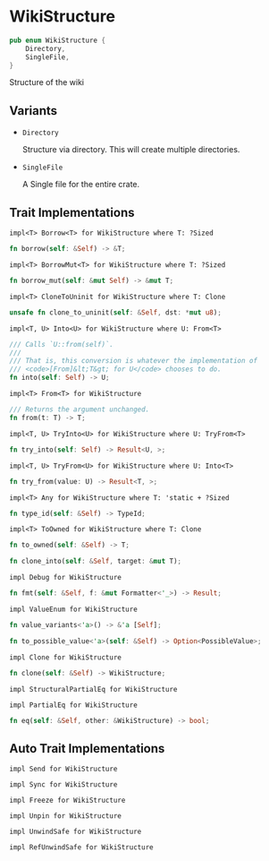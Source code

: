 # WikiStructure

```rust
pub enum WikiStructure {
	Directory,
	SingleFile,
}
```

Structure of the wiki

## Variants

- `Directory`

	Structure via directory. This will create multiple directories.
- `SingleFile`

	A Single file for the entire crate.




## Trait Implementations

`impl<T> Borrow<T> for WikiStructure
where
	T: ?Sized`

```rust
fn borrow(self: &Self) -> &T;
```

`impl<T> BorrowMut<T> for WikiStructure
where
	T: ?Sized`

```rust
fn borrow_mut(self: &mut Self) -> &mut T;
```

`impl<T> CloneToUninit for WikiStructure
where
	T: Clone`

```rust
unsafe fn clone_to_uninit(self: &Self, dst: *mut u8);
```

`impl<T, U> Into<U> for WikiStructure
where
	U: From<T>`

```rust
/// Calls `U::from(self)`.
/// 
/// That is, this conversion is whatever the implementation of
/// <code>[From]&lt;T&gt; for U</code> chooses to do.
fn into(self: Self) -> U;
```

`impl<T> From<T> for WikiStructure`

```rust
/// Returns the argument unchanged.
fn from(t: T) -> T;
```

`impl<T, U> TryInto<U> for WikiStructure
where
	U: TryFrom<T>`

```rust
fn try_into(self: Self) -> Result<U, >;
```

`impl<T, U> TryFrom<U> for WikiStructure
where
	U: Into<T>`

```rust
fn try_from(value: U) -> Result<T, >;
```

`impl<T> Any for WikiStructure
where
	T: 'static + ?Sized`

```rust
fn type_id(self: &Self) -> TypeId;
```

`impl<T> ToOwned for WikiStructure
where
	T: Clone`

```rust
fn to_owned(self: &Self) -> T;
```

```rust
fn clone_into(self: &Self, target: &mut T);
```

`impl Debug for WikiStructure`

```rust
fn fmt(self: &Self, f: &mut Formatter<'_>) -> Result;
```

`impl ValueEnum for WikiStructure`

```rust
fn value_variants<'a>() -> &'a [Self];
```

```rust
fn to_possible_value<'a>(self: &Self) -> Option<PossibleValue>;
```

`impl Clone for WikiStructure`

```rust
fn clone(self: &Self) -> WikiStructure;
```

`impl StructuralPartialEq for WikiStructure`

`impl PartialEq for WikiStructure`

```rust
fn eq(self: &Self, other: &WikiStructure) -> bool;
```



## Auto Trait Implementations

`impl Send for WikiStructure`

`impl Sync for WikiStructure`

`impl Freeze for WikiStructure`

`impl Unpin for WikiStructure`

`impl UnwindSafe for WikiStructure`

`impl RefUnwindSafe for WikiStructure`



